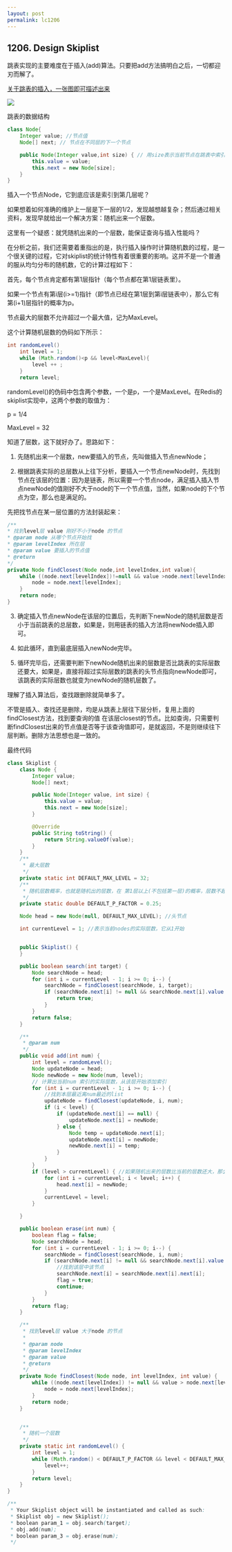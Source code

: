 ```yaml
---
layout: post
permalink: lc1206 
---
```


## 1206. Design Skiplist

跳表实现的主要难度在于插入(add)算法。只要把add方法搞明白之后，一切都迎刃而解了。

[关于跳表的插入，一张图即可描述出来](https://leetcode-cn.com/problems/design-skiplist/solution/javashou-xie-shi-xian-tiao-biao-by-feng-omdm0/)

![](/assets/img/blogs/allLC/lc1206_0.png)

跳表的数据结构

```java
class Node{
    Integer value; //节点值
    Node[] next; // 节点在不同层的下一个节点

    public Node(Integer value,int size) { // 用size表示当前节点在跳表中索引几层
        this.value = value;
        this.next = new Node[size];
    }
}
```

插入一个节点Node，它到底应该是索引到第几层呢？

如果想着如何准确的维护上一层是下一层的1/2，发现越想越复杂；然后通过相关资料，发现早就给出一个解决方案：随机出来一个层数。

这里有一个疑惑：就凭随机出来的一个层数，能保证查询与插入性能吗？

在分析之前，我们还需要着重指出的是，执行插入操作时计算随机数的过程，是一个很关键的过程，它对skiplist的统计特性有着很重要的影响。这并不是一个普通的服从均匀分布的随机数，它的计算过程如下：

首先，每个节点肯定都有第1层指针（每个节点都在第1层链表里）。

如果一个节点有第i层(i>=1)指针（即节点已经在第1层到第i层链表中），那么它有第(i+1)层指针的概率为p。

节点最大的层数不允许超过一个最大值，记为MaxLevel。

这个计算随机层数的伪码如下所示：

```java
int randomLevel()
    int level = 1;
    while (Math.random()<p && level<MaxLevel){
        level ++ ;
    }
    return level;
```

randomLevel()的伪码中包含两个参数，一个是p，一个是MaxLevel。在Redis的skiplist实现中，这两个参数的取值为：

p = 1/4

MaxLevel = 32

知道了层数，这下就好办了。思路如下：

1. 先随机出来一个层数，new要插入的节点，先叫做插入节点newNode；

2. 根据跳表实际的总层数从上往下分析，要插入一个节点newNode时，先找到节点在该层的位置：因为是链表，所以需要一个节点node，满足插入插入节点newNode的值刚好不大于node的下一个节点值，当然，如果node的下个节点为空，那么也是满足的。

先把找节点在某一层位置的方法封装起来：

```java
/**
* 找到level层 value 刚好不小于node 的节点
* @param node 从哪个节点开始找
* @param levelIndex 所在层
* @param value 要插入的节点值
* @return
*/
private Node findClosest(Node node,int levelIndex,int value){
    while ((node.next[levelIndex])!=null && value >node.next[levelIndex].value){
        node = node.next[levelIndex];
    }
    return node;
}
```

3. 确定插入节点newNode在该层的位置后，先判断下newNode的随机层数是否小于当前跳表的总层数，如果是，则用链表的插入方法将newNode插入即可。

4. 如此循环，直到最底层插入newNode完毕。

5. 循环完毕后，还需要判断下newNode随机出来的层数是否比跳表的实际层数还要大，如果是，直接将超过实际层数的跳表的头节点指向newNode即可，该跳表的实际层数也就变为newNode的随机层数了。

理解了插入算法后，查找跟删除就简单多了。

不管是插入、查找还是删除，均是从跳表上层往下层分析，复用上面的findClosest方法，找到要查询的值 在该层closest的节点。比如查询，只需要判断findClosest出来的节点值是否等于该查询值即可，是就返回，不是则继续往下层判断。删除方法思想也是一致的。

最终代码

```java
class Skiplist {
    class Node {
        Integer value;
        Node[] next;

        public Node(Integer value, int size) {
            this.value = value;
            this.next = new Node[size];
        }

        @Override
        public String toString() {
            return String.valueOf(value);
        }
    }
    /**
     * 最大层数
     */
    private static int DEFAULT_MAX_LEVEL = 32;
    /**
     * 随机层数概率，也就是随机出的层数，在 第1层以上(不包括第一层)的概率，层数不超过maxLevel，层数的起始号为1
     */
    private static double DEFAULT_P_FACTOR = 0.25;

    Node head = new Node(null, DEFAULT_MAX_LEVEL); //头节点

    int currentLevel = 1; //表示当前nodes的实际层数，它从1开始


    public Skiplist() {
    }

    public boolean search(int target) {
        Node searchNode = head;
        for (int i = currentLevel - 1; i >= 0; i--) {
            searchNode = findClosest(searchNode, i, target);
            if (searchNode.next[i] != null && searchNode.next[i].value == target) {
                return true;
            }
        }
        return false;
    }

    /**
     * @param num
     */
    public void add(int num) {
        int level = randomLevel();
        Node updateNode = head;
        Node newNode = new Node(num, level);
        // 计算出当前num 索引的实际层数，从该层开始添加索引
        for (int i = currentLevel - 1; i >= 0; i--) {
            //找到本层最近离num最近的list
            updateNode = findClosest(updateNode, i, num);
            if (i < level) {
                if (updateNode.next[i] == null) {
                    updateNode.next[i] = newNode;
                } else {
                    Node temp = updateNode.next[i];
                    updateNode.next[i] = newNode;
                    newNode.next[i] = temp;
                }
            }
        }
        if (level > currentLevel) { //如果随机出来的层数比当前的层数还大，那么超过currentLevel的head 直接指向newNode
            for (int i = currentLevel; i < level; i++) {
                head.next[i] = newNode;
            }
            currentLevel = level;
        }

    }

    public boolean erase(int num) {
        boolean flag = false;
        Node searchNode = head;
        for (int i = currentLevel - 1; i >= 0; i--) {
            searchNode = findClosest(searchNode, i, num);
            if (searchNode.next[i] != null && searchNode.next[i].value == num) {
                //找到该层中该节点
                searchNode.next[i] = searchNode.next[i].next[i];
                flag = true;
                continue;
            }
        }
        return flag;
    }

    /**
     * 找到level层 value 大于node 的节点
     *
     * @param node
     * @param levelIndex
     * @param value
     * @return
     */
    private Node findClosest(Node node, int levelIndex, int value) {
        while ((node.next[levelIndex]) != null && value > node.next[levelIndex].value) {
            node = node.next[levelIndex];
        }
        return node;
    }


    /**
     * 随机一个层数
     */
    private static int randomLevel() {
        int level = 1;
        while (Math.random() < DEFAULT_P_FACTOR && level < DEFAULT_MAX_LEVEL) {
            level++;
        }
        return level;
    }
}

/**
 * Your Skiplist object will be instantiated and called as such:
 * Skiplist obj = new Skiplist();
 * boolean param_1 = obj.search(target);
 * obj.add(num);
 * boolean param_3 = obj.erase(num);
 */
```